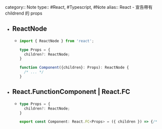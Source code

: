 category:: Note
type:: #React, #Typescript, #Note
alias:: React - 宣告帶有 childrend 的 props

- ## ReactNode
	- ```ts
	  import { ReactNode } from 'react';
	  
	  type Props = {
	    children?: ReactNode;
	  }
	  
	  function Component({children}: Props): ReactNode {
	    /* ... */
	  }
	  ```
- ## React.FunctionComponent | React.FC
	- ```ts
	  type Props = {
	    children?: ReactNode;
	  }
	  
	  export const Component: React.FC<Props> = ({ children }) => {/* ... */}
	  ```